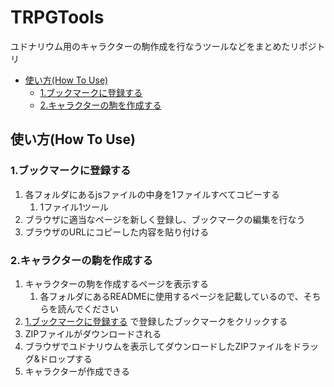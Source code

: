 # TRPGTools<!-- omit in toc -->

ユドナリウム用のキャラクターの駒作成を行なうツールなどをまとめたリポジトリ

- [使い方(How To Use)](#使い方how-to-use)
  - [1.ブックマークに登録する](#1ブックマークに登録する)
  - [2.キャラクターの駒を作成する](#2キャラクターの駒を作成する)

## 使い方(How To Use)

### 1.ブックマークに登録する

1. 各フォルダにあるjsファイルの中身を1ファイルすべてコピーする
    1. 1ファイル1ツール
1. ブラウザに適当なページを新しく登録し、ブックマークの編集を行なう
1. ブラウザのURLにコピーした内容を貼り付ける

### 2.キャラクターの駒を作成する

1. キャラクターの駒を作成するページを表示する
    1. 各フォルダにあるREADMEに使用するページを記載しているので、そちらを読んでください
1. [1.ブックマークに登録する](#1ブックマークに登録する) で登録したブックマークをクリックする
1. ZIPファイルがダウンロードされる
1. ブラウザでユドナリウムを表示してダウンロードしたZIPファイルをドラッグ&ドロップする
1. キャラクターが作成できる
